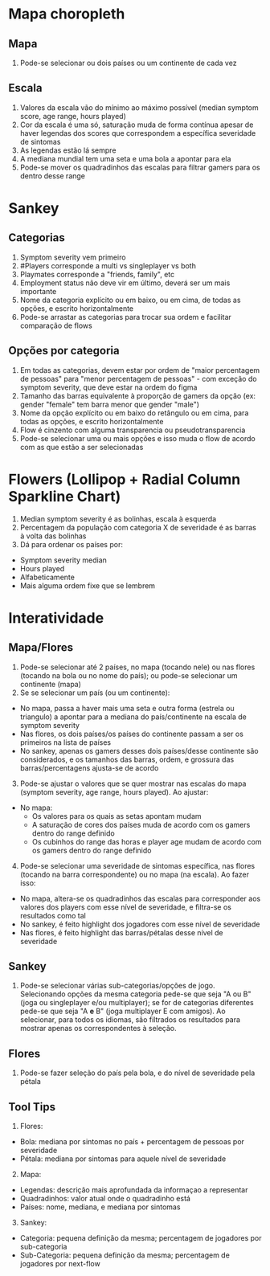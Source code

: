 # Mapa choropleth

## Mapa
1. Pode-se selecionar ou dois países ou um continente de cada vez
## Escala
1. Valores da escala vão do mínimo ao máximo possível (median symptom score, age range, hours played)
2. Cor da escala é uma só, saturação muda de forma contínua apesar de haver legendas dos scores que correspondem a específica severidade de sintomas
3. As legendas estão lá sempre
4. A mediana mundial tem uma seta e uma bola a apontar para ela
6. Pode-se mover os quadradinhos das escalas para filtrar gamers para os dentro desse range


# Sankey

## Categorias
1. Symptom severity vem primeiro
2. #Players corresponde a multi vs singleplayer vs both
3. Playmates corresponde a "friends, family", etc
4. Employment status não deve vir em último, deverá ser um mais importante
5. Nome da categoria explícito ou em baixo, ou em cima, de todas as opções, e escrito horizontalmente
6. Pode-se arrastar as categorias para trocar sua ordem e facilitar comparação de flows

## Opções por categoria
1. Em todas as categorias, devem estar por ordem de "maior percentagem de pessoas" para "menor percentagem de pessoas" - com exceção do symptom severity, que deve estar na ordem do figma
2. Tamanho das barras equivalente à proporção de gamers da opção (ex: gender "female" tem barra menor que gender "male")
3. Nome da opção explícito ou em baixo do retângulo ou em cima, para todas as opções, e escrito horizontalmente
4. Flow é cinzento com alguma transparencia ou pseudotransparencia
5. Pode-se selecionar uma ou mais opções e isso muda o flow de acordo com as que estão a ser selecionadas


# Flowers (Lollipop + Radial Column Sparkline Chart)

1. Median symptom severity é as bolinhas, escala à esquerda
2. Percentagem da população com categoria X de severidade é as barras à volta das bolinhas
3. Dá para ordenar os países por:
 - Symptom severity median
 - Hours played
 - Alfabeticamente
 - Mais alguma ordem fixe que se lembrem


 # Interatividade 

## Mapa/Flores
1. Pode-se selecionar até 2 países, no mapa (tocando nele) ou nas flores (tocando na bola ou no nome do país); ou pode-se selecionar um continente (mapa)
2. Se se selecionar um país (ou um continente):
 - No mapa, passa a haver mais uma seta e outra forma (estrela ou triangulo) a apontar para a mediana do país/continente na escala de symptom severity
 - Nas flores, os dois países/os países do continente passam a ser os primeiros na lista de países
 - No sankey, apenas os gamers desses dois países/desse continente são considerados, e os tamanhos das barras, ordem, e grossura das barras/percentagens ajusta-se de acordo
3. Pode-se ajustar o valores que se quer mostrar nas escalas do mapa (symptom severity, age range, hours played). Ao ajustar:
 - No mapa:
    - Os valores para os quais as setas apontam mudam
    - A saturação de cores dos países muda de acordo com os gamers dentro do range definido
    - Os cubinhos do range das horas e player age mudam de acordo com os gamers dentro do range definido
4. Pode-se selecionar uma severidade de sintomas específica, nas flores (tocando na barra correspondente) ou no mapa (na escala). Ao fazer isso:
 - No mapa, altera-se os quadradinhos das escalas para corresponder aos valores dos players com esse nível de severidade, e filtra-se os resultados como tal
 - No sankey, é feito highlight dos jogadores com esse nível de severidade
 - Nas flores, é feito highlight das barras/pétalas desse nível de severidade  

## Sankey
1. Pode-se selecionar várias sub-categorias/opções de jogo. Selecionando opções da mesma categoria pede-se que seja "A ou B" (joga ou singleplayer e/ou multiplayer); se for de categorias diferentes pede-se que seja "A **e** B" (joga multiplayer E com amigos). Ao selecionar, para todos os idiomas, são filtrados os resultados para mostrar apenas os correspondentes à seleção.

## Flores
1. Pode-se fazer seleção do país pela bola, e do nível de severidade pela pétala


## Tool Tips
1. Flores:
 - Bola: mediana por sintomas no país + percentagem de pessoas por severidade
 - Pétala: mediana por sintomas para aquele nível de severidade

2. Mapa:
 - Legendas: descrição mais aprofundada da informaçao a representar
 - Quadradinhos: valor atual onde o quadradinho está
 - Países: nome, mediana, e mediana por sintomas

3. Sankey:
 - Categoria: pequena definição da mesma; percentagem de jogadores por sub-categoria
 - Sub-Categoria: pequena definição da mesma; percentagem de jogadores por next-flow